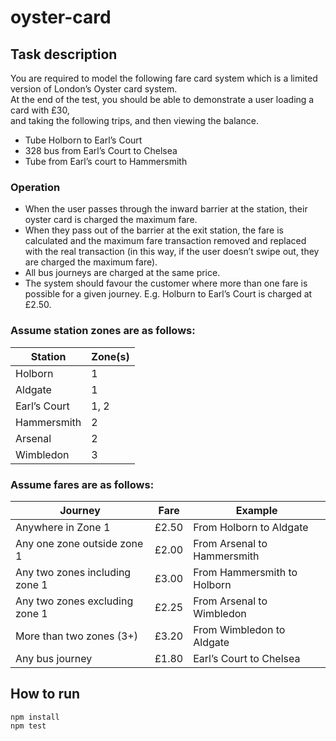 # oyster-card

## Task description

You are required to model the following fare card system which is a limited version of London’s Oyster card system. <br/>
At the end of the test, you should be able to demonstrate a user loading a card with £30, <br/>
and taking the following trips, and then viewing the balance. <br />

- Tube Holborn to Earl’s Court
- 328 bus from Earl’s Court to Chelsea
- Tube from Earl’s court to Hammersmith

### Operation

- When the user passes through the inward barrier at the station, their oyster card is charged the maximum fare.
- When they pass out of the barrier at the exit station, the fare is calculated and the maximum fare transaction removed and replaced with the real transaction (in this way, if the user doesn’t swipe out, they are charged the maximum fare).
- All bus journeys are charged at the same price.
- The system should favour the customer where more than one fare is possible for a given
  journey. E.g. Holburn to Earl’s Court is charged at £2.50.

### Assume station zones are as follows:

| Station      | Zone(s) |
| ------------ | ------- |
| Holborn      | 1       |
| Aldgate      | 1       |
| Earl’s Court | 1, 2    |
| Hammersmith  | 2       |
| Arsenal      | 2       |
| Wimbledon    | 3       |

### Assume fares are as follows:

| Journey                        | Fare  | Example                     |
| ------------------------------ | ----- | --------------------------- |
| Anywhere in Zone 1             | £2.50 | From Holborn to Aldgate     |
| Any one zone outside zone 1    | £2.00 | From Arsenal to Hammersmith |
| Any two zones including zone 1 | £3.00 | From Hammersmith to Holborn |
| Any two zones excluding zone 1 | £2.25 | From Arsenal to Wimbledon   |
| More than two zones (3+)       | £3.20 | From Wimbledon to Aldgate   |
| Any bus journey                | £1.80 | Earl’s Court to Chelsea     |

## How to run

```
npm install
npm test
```
